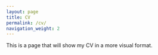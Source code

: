 ```yaml
---
layout: page
title: CV
permalink: /cv/
navigation_weight: 2
---
```


This is a page that will show my CV in a more visual format.